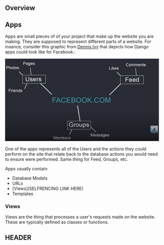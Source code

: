 ## Overview 


## Apps
Apps are small pieces of of your project that make up the website you are making. They are supposed to represent different parts of a website. For insance, consider this graphic from [Dennis Ivy](dennisivy.com) that depicts how Django apps could look like for Facebook.:

![alt text](images/django/django-ex1.png)

One of the apps represents all of the Users and the actions they could perform on the site that relate back to the database actions you would need to ensure were performed. Same thing for Feed, Groups, etc.

Apps usually contain:

- Database Models
- URLs
- [Views](SELFRENCING LINK HERE)
- Templates

### Views
Views are the thing that processes a user's requests made on the website. These are typically defined as classes or functions.

## HEADER


